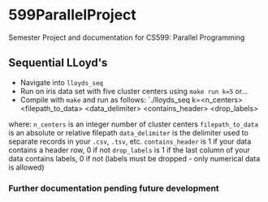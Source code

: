 # 599ParallelProject

Semester Project and documentation for CS599: Parallel Programming

## Sequential LLoyd's

- Navigate into `lloyds_seq`
- Run on iris data set with five cluster centers using `make run k=5` or...
- Compile with `make` and run as follows:
`./lloyds_seq k=<n_centers> <filepath_to_data> <data_delimiter> <contains_header> <drop_labels>

where:
`n_centers` is an integer number of cluster centers
`filepath_to_data` is an absolute or relative filepath
`data_delimiter` is the delimiter used to separate records in your `.csv`, `.tsv`, etc.
`contains_header` is 1 if your data contains a header row, 0 if not
`drop_labels` is 1 if the last column of your data contains labels, 0 if not (labels must be dropped - only numerical data is allowed)

### Further documentation pending future development
